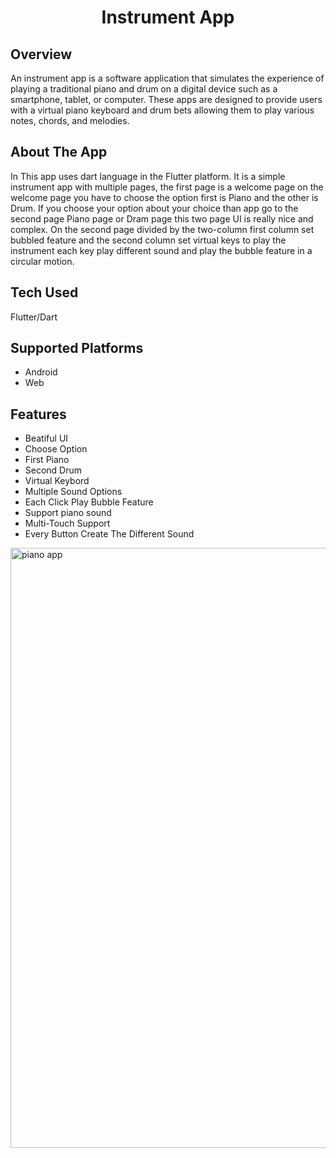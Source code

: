 <h1 align="center">Instrument App </h1>
  <h2>Overview</h2>
An instrument app is a software application that simulates the experience of playing a traditional piano and drum on a digital device such as a smartphone, tablet, or computer. These apps are designed to provide users with a virtual piano keyboard and drum bets allowing them to play various notes, chords, and melodies.
<h2>About The App</h2>
In This app uses dart language in the Flutter platform.
It is a simple instrument app with multiple pages, the first page is a welcome page on the welcome page you have to choose the option first is Piano and the other is Drum.
If you choose your option about your choice than app go to the second page Piano page or Dram page this two page UI is really nice and complex.
On the second page divided by the two-column first column set bubbled feature and the second column set virtual keys to play the instrument each key play different sound and play the bubble feature in a circular motion.
<h2>Tech Used</h2>
Flutter/Dart
<h2>Supported Platforms</h2>
<ul>
  <li>Android</li>
  <li>Web</li>
</ul>
 <h2>Features</h2>
<ul>
    <li>Beatiful UI</li>
  <li>Choose Option</li>
  <li>First Piano</li>
  <li>Second Drum </li>
    <li>Virtual Keybord</li>
    <li>Multiple Sound Options</li>
  <li>Each Click Play Bubble Feature</li>
    <li>Support piano sound</li>
    <li>Multi-Touch Support</li>
  <li>Every Button Create The Different Sound</li>
  </ul>
<img width="960" alt="piano app" src="https://github.com/shubhamgitvns/piano/assets/93187281/a37755a0-8cef-49ac-aea5-f59a913b319e">
